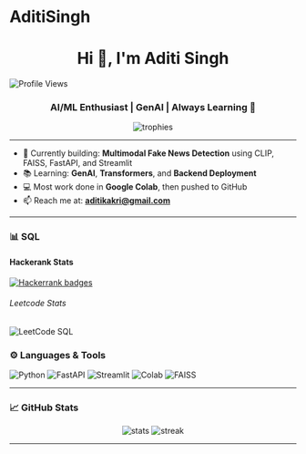 # AditiSingh
<h1 align="center">Hi 👋, I'm Aditi Singh</h1>
 <img src="https://komarev.com/ghpvc/?username=aditisingh2912&label=Profile%20views&color=0e75b6&style=flat" alt="Profile Views" />

<h3 align="center">AI/ML Enthusiast | GenAI | Always Learning 🚀</h3>

<p align="center">
  <img src="https://github-profile-trophy.vercel.app/?username=aditisingh2912&theme=darkhub&row=2&column=3" alt="trophies" />
 
</p>

---

- 🔭 Currently building: **Multimodal Fake News Detection** using CLIP, FAISS, FastAPI, and Streamlit  
- 📚 Learning: **GenAI**, **Transformers**, and **Backend Deployment**  
- 💻 Most work done in **Google Colab**, then pushed to GitHub  
- 📫 Reach me at: **aditikakri@gmail.com**

---

### 📊 SQL
 #### Hackerank Stats

[![Hackerrank badges](https://hackerrank-badges.vercel.app/aditisingh_211a1)](https://hackerrank.com/profile/aditisingh_211a1/)

###### Leetcode Stats
![LeetCode SQL](https://img.shields.io/endpoint?url=https://raw.githubusercontent.com/aditisingh2912/aditisingh2912/main/SQL_stats/Leetcode.json)

### ⚙️ Languages & Tools

![Python](https://img.shields.io/badge/Python-3670A0?style=for-the-badge&logo=python&logoColor=white)
![FastAPI](https://img.shields.io/badge/FastAPI-005571?style=for-the-badge&logo=fastapi)
![Streamlit](https://img.shields.io/badge/Streamlit-FF4B4B?style=for-the-badge&logo=streamlit&logoColor=white)
![Colab](https://img.shields.io/badge/Google_Colab-F9AB00?style=for-the-badge&logo=googlecolab&logoColor=white)
![FAISS](https://img.shields.io/badge/FAISS-2496ED?style=for-the-badge&logo=data:image/svg+xml;base64,&logoColor=white)

---

### 📈 GitHub Stats

<p align="center">
  <img src="https://github-readme-stats.vercel.app/api?username=aditisingh2912&show_icons=true&theme=github_dark&hide=contribs,prs" alt="stats" />
  <img src="https://github-readme-streak-stats.herokuapp.com/?user=aditisingh2912&theme=github-dark-blue" alt="streak" />
</p>

---

